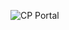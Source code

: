 ![CP Portal](https://github.com/someshjoyguru/NITJSR-CP-Portal/assets/99559848/91aba5bf-0cd1-44fb-9eb5-640f22e30fc8)
